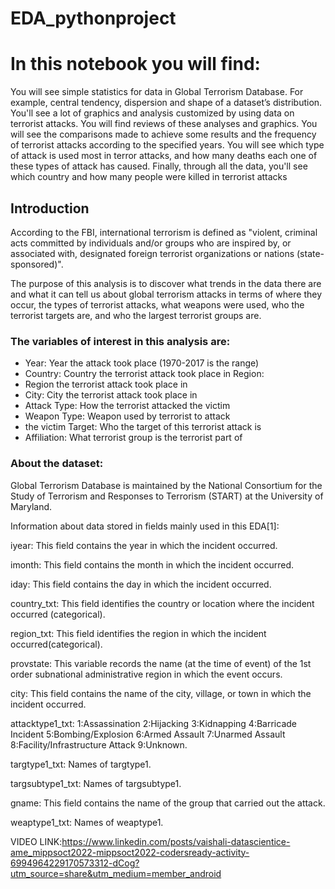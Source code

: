 # EDA_pythonproject

# In this notebook you will find:

You will see simple statistics for data in Global Terrorism Database. For example, central tendency, dispersion and shape of a dataset’s distribution.
You'll see a lot of graphics and analysis customized by using data on terrorist attacks. You will find reviews of these analyses and graphics.
You will see the comparisons made to achieve some results and the frequency of terrorist attacks according to the specified years.
You will see which type of attack is used most in terror attacks, and how many deaths each one of these types of attack has caused.
Finally, through all the data, you'll see which country and how many people were killed in terrorist attacks

## Introduction

According to the FBI, international terrorism is defined as "violent, criminal acts committed by individuals and/or groups who are inspired by, or associated with, designated foreign terrorist organizations or nations (state-sponsored)".

The purpose of this analysis is to discover what trends in the data there are and what it can tell us about global terrorism attacks in terms of where they occur, the types of terrorist attacks, what weapons were used, who the terrorist targets are, and who the largest terrorist groups are.

### The variables of interest in this analysis are:

- Year: Year the attack took place (1970-2017 is the range)
- Country: Country the terrorist attack took place in Region: 
- Region the terrorist attack took place in 
- City: City the terrorist attack took place in
- Attack Type: How the terrorist attacked the victim
- Weapon Type: Weapon used by terrorist to attack
- the victim Target: Who the target of this terrorist attack is 
- Affiliation: What terrorist group is the terrorist part of

### About the dataset:
Global Terrorism Database is maintained by the National Consortium for the Study of Terrorism and Responses to Terrorism (START) at the University of Maryland.

Information about data stored in fields mainly used in this EDA[1]:

iyear: This field contains the year in which the incident occurred.

imonth: This field contains the month in which the incident occurred.

iday: This field contains the day in which the incident occurred.

country_txt: This field identifies the country or location where the incident occurred (categorical).

region_txt: This field identifies the region in which the incident occurred(categorical).

provstate: This variable records the name (at the time of event) of the 1st order subnational administrative region in which the event occurs.

city: This field contains the name of the city, village, or town in which the incident occurred.

attacktype1_txt: 1:Assassination 2:Hijacking 3:Kidnapping 4:Barricade Incident 5:Bombing/Explosion 6:Armed Assault 7:Unarmed Assault 8:Facility/Infrastructure Attack 9:Unknown.

targtype1_txt: Names of targtype1.

targsubtype1_txt: Names of targsubtype1.

gname: This field contains the name of the group that carried out the attack.

weaptype1_txt: Names of weaptype1.

VIDEO LINK:https://www.linkedin.com/posts/vaishali-datascientice-ame_mippsoct2022-mippsoct2022-codersready-activity-6994964229170573312-dCog?utm_source=share&utm_medium=member_android
